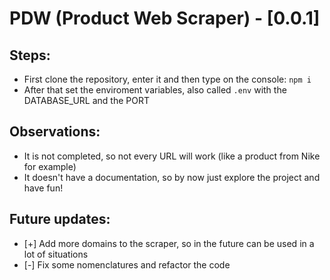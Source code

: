 # PDW (Product Web Scraper) - [0.0.1]
## Steps:

- First clone the repository, enter it and then type on the console: `npm i`
- After that set the enviroment variables, also called `.env` with the DATABASE_URL and the PORT

## Observations:
- It is not completed, so not every URL will work (like a product from Nike for example)
- It doesn't have a documentation, so by now just explore the project and have fun!

## Future updates:
- [+] Add more domains to the scraper, so in the future can be used in a lot of situations
- [-] Fix some nomenclatures and refactor the code 
